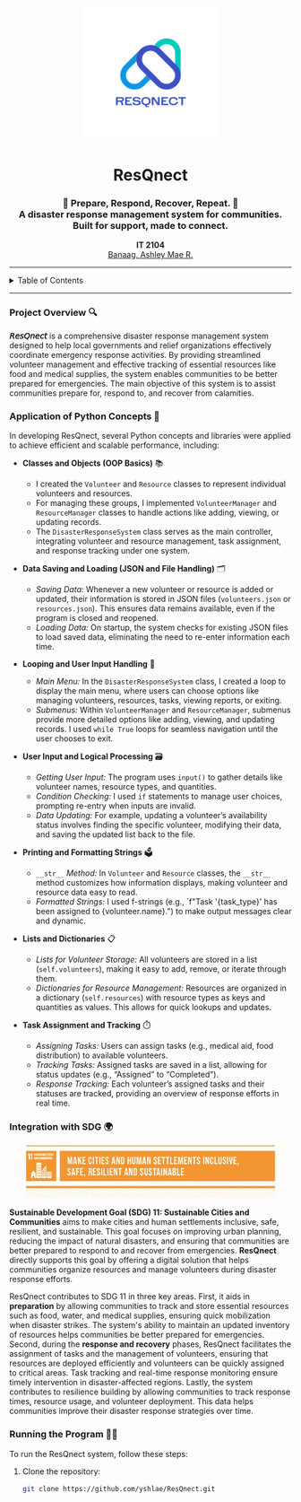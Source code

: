 <div align="center">
  <img src="https://github.com/yshlae/ResQnect/blob/main/images/resqnect%20logo.png" alt="ResQnect Logo" width="240" height="240">
  
  <h1>ResQnect</h1>
  
  <h3>🚨 Prepare, Respond, Recover, Repeat. 🚨 <br>
  A disaster response management system for communities. Built for support, made to connect.</h3>
  
  <p><b>IT 2104</b><br>
  <a href="https://github.com/yshlae">Banaag, Ashley Mae R.</a></p>
  
  <hr class="w-48 h-1 mx-auto my-4 bg-gray-100 border-0 rounded md:my-10 dark:bg-gray-700">
</div>

<details>
  <summary>Table of Contents</summary>
  
  1. [Project Overview](#project-overview)  
  2. [Application of Python Concepts](#application-of-python-concepts)  
  3. [Integration with SDG](#integration-with-sdg)  
  4. [Running the Program](#running-the-program)  

</details>

---

### Project Overview 🔍
**𝘙𝘦𝘴𝘘𝘯𝘦𝘤𝘵** is a comprehensive disaster response management system designed to help local governments and relief organizations effectively coordinate emergency response activities. By providing streamlined volunteer management and effective tracking of essential resources like food and medical supplies, the system enables communities to be better prepared for emergencies. The main objective of this system is to assist communities prepare for, respond to, and recover from calamities. 

### Application of Python Concepts 🐍
In developing ResQnect, several Python concepts and libraries were applied to achieve efficient and scalable performance, including:

- **Classes and Objects (OOP Basics)**  📚
  - I created the `Volunteer` and `Resource` classes to represent individual volunteers and resources.
  - For managing these groups, I implemented `VolunteerManager` and `ResourceManager` classes to handle actions like adding, viewing, or updating records.
  - The `DisasterResponseSystem` class serves as the main controller, integrating volunteer and resource management, task assignment, and response tracking under one system.

- **Data Saving and Loading (JSON and File Handling)**  🗂️
  - *Saving Data:* Whenever a new volunteer or resource is added or updated, their information is stored in JSON files (`volunteers.json` or `resources.json`). This ensures data remains available, even if the program is closed and reopened.
  - *Loading Data:* On startup, the system checks for existing JSON files to load saved data, eliminating the need to re-enter information each time.

- **Looping and User Input Handling**  🔁
  - *Main Menu:* In the `DisasterResponseSystem` class, I created a loop to display the main menu, where users can choose options like managing volunteers, resources, tasks, viewing reports, or exiting.
  - *Submenus:* Within `VolunteerManager` and `ResourceManager`, submenus provide more detailed options like adding, viewing, and updating records. I used `while True` loops for seamless navigation until the user chooses to exit.

- **User Input and Logical Processing**  🗃️
  - *Getting User Input:* The program uses `input()` to gather details like volunteer names, resource types, and quantities.
  - *Condition Checking:* I used `if` statements to manage user choices, prompting re-entry when inputs are invalid.
  - *Data Updating:* For example, updating a volunteer’s availability status involves finding the specific volunteer, modifying their data, and saving the updated list back to the file.

- **Printing and Formatting Strings**  🗳️
  - `__str__` *Method:* In `Volunteer` and `Resource` classes, the `__str__` method customizes how information displays, making volunteer and resource data easy to read.
  - *Formatted Strings:* I used f-strings (e.g., `f"Task '{task_type}' has been assigned to {volunteer.name}.") to make output messages clear and dynamic.

- **Lists and Dictionaries**  📋
  - *Lists for Volunteer Storage:* All volunteers are stored in a list (`self.volunteers`), making it easy to add, remove, or iterate through them.
  - *Dictionaries for Resource Management:* Resources are organized in a dictionary (`self.resources`) with resource types as keys and quantities as values. This allows for quick lookups and updates.

- **Task Assignment and Tracking**  ⏱️
  - *Assigning Tasks:* Users can assign tasks (e.g., medical aid, food distribution) to available volunteers.
  - *Tracking Tasks:* Assigned tasks are saved in a list, allowing for status updates (e.g., “Assigned” to “Completed”).
  - *Response Tracking:* Each volunteer’s assigned tasks and their statuses are tracked, providing an overview of response efforts in real time.

### Integration with SDG 🌍
<div align="center">
  <img src="https://github.com/yshlae/ResQnect/blob/main/images/SDG%20Goal%2011.jpg" alt="SDG Goal 11" width="500">
</div>

**Sustainable Development Goal (SDG) 11: Sustainable Cities and Communities** aims to make cities and human settlements inclusive, safe, resilient, and sustainable. This goal focuses on improving urban planning, reducing the impact of natural disasters, and ensuring that communities are better prepared to respond to and recover from emergencies. **ResQnect** directly supports this goal by offering a digital solution that helps communities organize resources and manage volunteers during disaster response efforts.

ResQnect contributes to SDG 11 in three key areas. First, it aids in **preparation** by allowing communities to track and store essential resources such as food, water, and medical supplies, ensuring quick mobilization when disaster strikes. The system's ability to maintain an updated inventory of resources helps communities be better prepared for emergencies. Second, during the **response and recovery** phases, ResQnect facilitates the assignment of tasks and the management of volunteers, ensuring that resources are deployed efficiently and volunteers can be quickly assigned to critical areas. Task tracking and real-time response monitoring ensure timely intervention in disaster-affected regions. Lastly, the system contributes to resilience building by allowing communities to track response times, resource usage, and volunteer deployment. This data helps communities improve their disaster response strategies over time.

### Running the Program 👩‍💻
To run the ResQnect system, follow these steps:
1. Clone the repository:
   ```bash
   git clone https://github.com/yshlae/ResQnect.git
